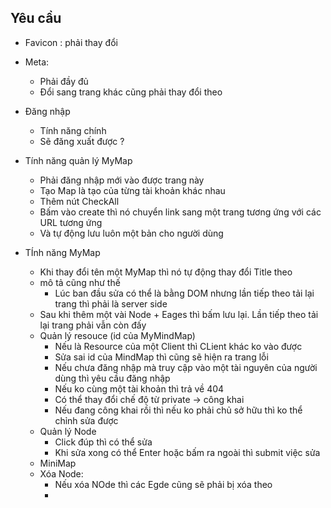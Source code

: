 ## Yêu cầu 

- Favicon : phải thay đổi 
- Meta: 
  - Phải đầy đủ
  - Đổi sang trang khác cũng phải thay đổi theo
- Đăng nhập
  - Tính năng chính
  - Sẽ đăng xuất được ?

- Tính năng quản lý MyMap
  - Phải đăng nhập mới vào được trang này
  - Tạo Map là tạo của từng tài khoản khác nhau
  - Thêm nút CheckAll
  - Bấm vào create thì nó chuyển link sang một trang tương ứng với các URL tương ứng
  - Và tự động lưu luôn một bản cho người dùng

- TÍnh năng MyMap
  - Khi thay đổi tên một MyMap thì nó tự động thay đổi Title theo
  - mô tả cũng như thế
    - Lúc ban đầu sửa có thể là bằng DOM nhưng lần tiếp theo tải lại trang thì phải là server side
  - Sau khi thêm một vài Node + Eages thì bấm lưu lại. Lần tiếp theo tải lại trang phải vẫn còn đấy
  - Quản lý resouce (id của MyMindMap)
    - Nếu là Resource của một Client thì CLient khác ko vào được
    - Sửa sai id của MindMap thì cũng sẽ hiện ra trang lỗi
    - Nếu chưa đăng nhập mà truy cập vào một tài nguyên của người dùng thì yêu cầu đăng nhập
    - Nếu ko cùng một tài khoản thì trả về 404
    - Có thể thay đổi chế độ từ private -> công khai
    - Nếu đang công khai rồi thì nếu ko phải chủ sở hữu thì ko thể chỉnh sửa được
  - Quản lý Node
    - Click đúp thì có thể sửa
    - Khi sửa xong có thể Enter hoặc bấm ra ngoài thì submit việc sửa
  - MiniMap
  - Xóa Node: 
    - Nếu xóa NOde thì các Egde cũng sẽ phải bị xóa theo
    - 